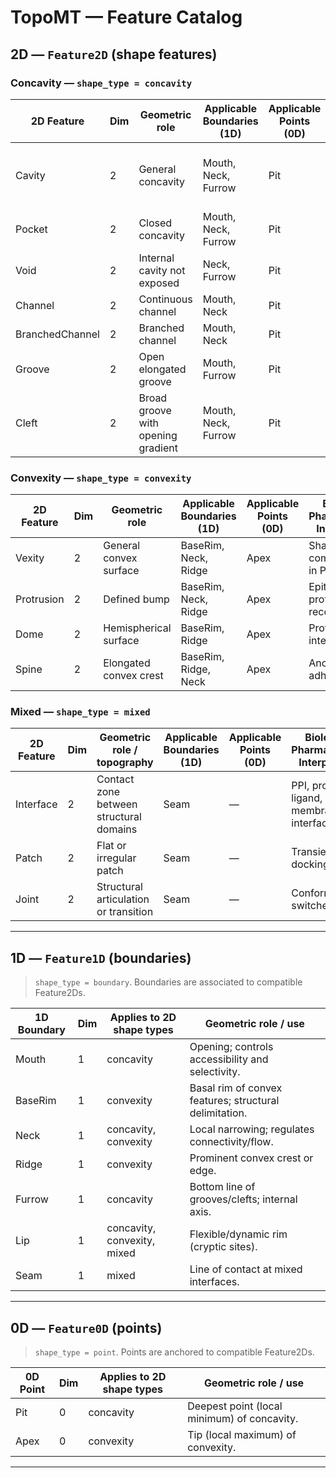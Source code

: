# TopoMT — Feature Catalog

## 2D — `Feature2D` (shape features)

### Concavity — `shape_type = concavity`
| 2D Feature         | Dim | Geometric role                       | Applicable Boundaries (1D)   | Applicable Points (0D) | Biological / Pharmacological Interpretation |
|--------------------|-----|--------------------------------------|------------------------------|-------------------------|--------------------------------------------|
| Cavity             | 2   | General concavity                    | Mouth, Neck, Furrow          | Pit                     | Ligand or peptide binding regions, active/allosteric sites. |
| Pocket             | 2   | Closed concavity                     | Mouth, Neck, Furrow          | Pit                     | Classic drug design target. |
| Void               | 2   | Internal cavity not exposed          | Neck, Furrow                 | Pit                     | Cryptic pockets. |
| Channel            | 2   | Continuous channel                   | Mouth, Neck                  | Pit                     | Ion/molecule transport; gating. |
| BranchedChannel    | 2   | Branched channel                     | Mouth, Neck                  | Pit                     | Multisite selectivity. |
| Groove             | 2   | Open elongated groove                | Mouth, Furrow                | Pit                     | PPI and nucleic acid binding. |
| Cleft              | 2   | Broad groove with opening gradient   | Mouth, Neck, Furrow          | Pit                     | Partial anchoring and functionalization. |

### Convexity — `shape_type = convexity`
| 2D Feature            | Dim | Geometric role                       | Applicable Boundaries (1D) | Applicable Points (0D) | Biological / Pharmacological Interpretation |
|-----------------------|-----|--------------------------------------|----------------------------|-------------------------|--------------------------------------------|
| Vexity                | 2   | General convex surface               | BaseRim, Neck, Ridge       | Apex                    | Shape complementarity in PPI. |
| Protrusion            | 2   | Defined bump                         | BaseRim, Neck, Ridge       | Apex                    | Epitopes / protruding recognition sites. |
| Dome                  | 2   | Hemispherical surface                | BaseRim, Ridge             | Apex                    | Protein–protein interfaces. |
| Spine                 | 2   | Elongated convex crest               | BaseRim, Ridge, Neck       | Apex                    | Anchoring or adhesion. |

### Mixed — `shape_type = mixed`
| 2D Feature        | Dim | Geometric role / topography                | Applicable Boundaries (1D) | Applicable Points (0D) | Biological / Pharmacological Interpretation |
|-------------------|-----|--------------------------------------------|----------------------------|-------------------------|--------------------------------------------|
| Interface         | 2   | Contact zone between structural domains    | Seam                       | —                       | PPI, protein–ligand, protein–membrane interfaces. |
| Patch             | 2   | Flat or irregular patch                    | Seam                       | —                       | Transient docking site. |
| Joint             | 2   | Structural articulation or transition      | Seam                       | —                       | Conformational switches. |

---

## 1D — `Feature1D` (boundaries)

> `shape_type = boundary`. Boundaries are associated to compatible Feature2Ds.

| 1D Boundary | Dim | Applies to 2D shape types     | Geometric role / use |
|-------------|-----|-------------------------------|----------------------|
| Mouth       | 1   | concavity                     | Opening; controls accessibility and selectivity. |
| BaseRim     | 1   | convexity                     | Basal rim of convex features; structural delimitation. |
| Neck        | 1   | concavity, convexity          | Local narrowing; regulates connectivity/flow. |
| Ridge       | 1   | convexity                     | Prominent convex crest or edge. |
| Furrow      | 1   | concavity                     | Bottom line of grooves/clefts; internal axis. |
| Lip         | 1   | concavity, convexity, mixed   | Flexible/dynamic rim (cryptic sites). |
| Seam        | 1   | mixed                         | Line of contact at mixed interfaces. |

---

## 0D — `Feature0D` (points)

> `shape_type = point`. Points are anchored to compatible Feature2Ds.

| 0D Point | Dim | Applies to 2D shape types | Geometric role / use |
|----------|-----|----------------------------|----------------------|
| Pit      | 0   | concavity                  | Deepest point (local minimum) of concavity. |
| Apex     | 0   | convexity                  | Tip (local maximum) of convexity. |

---
